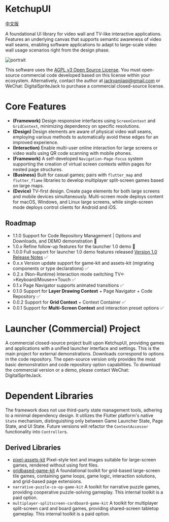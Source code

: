 # KetchupUI

[中文版](/README.zh-cn.md)

A foundational UI library for video wall and TV-like interactive applications. Features an underlying canvas that supports semantic awareness of video wall seams, enabling software applications to adapt to large-scale video wall usage scenarios right from the design phase.

![portrait](pic/demo_1.0.0_dev.1.gif)

This software uses the [AGPL v3 Open Source License](/LICENSE). You must open-source commercial code developed based on this license within your ecosystem. Alternatively, contact the author at jackyanjiaqi@gmail.com or WeChat: DigitalSpriteJack to purchase a commercial closed-source license.

# Core Features

-   **(Framework)** Design responsive interfaces using `ScreenContext` and `GridContext`, minimizing dependency on specific resolutions.
-   **(Design)** Design elements are aware of physical video wall seams, employing various methods to automatically avoid these edges for an improved experience.
-   **(Interaction)** Enable multi-user online interaction for large screens or video walls using QR code scanning with mobile phones.
-   **(Framework)** A self-developed `Navigation-Page-Focus` system supporting the creation of virtual screen contexts within pages for nested page structures.
-   **(Business)** Built for casual games; pairs with `flutter_map` and `flutter_flame` libraries to develop multiplayer split-screen games based on large maps.
-   **(Device)** TV-first design. Create page elements for both large screens and mobile devices simultaneously. Multi-screen mode deploys content for macOS, Windows, and Linux large screens, while single-screen mode deploys control clients for Android and iOS.

## Roadmap

-   1.1.0 Support for Code Repository Management | Options and Downloads, and DEMO demonstration 📅
-   1.0.x Refine follow-up features for the launcher 1.0 demo 📅
-   1.0.0 Full support for launcher 1.0 demo features released [Version 1.0 Release Notes](/CHANGELOG.md) ✅
-   0.x.x Version update support for game-kit and assets-kit (migrating components or type declarations) ✅
-   0.2.x (Non-Runtime) Interaction mode switching TV<->Keyboard/Mouse<->Touch ✅
-   0.1.x Page Navigator supports animated transitions ✅
-   0.1.0 Support for **Layer Drawing Context** + Page Navigator + Code Repository ✅
-   0.0.2 Support for **Grid Context** + Context Container ✅
-   0.0.1 Support for **Multi-Screen Context** and interaction preset options ✅

# Launcher (Commercial) Project

A commercial closed-source project built upon KetchupUI, providing games and applications with a unified launcher interface and settings. This is the main project for external demonstrations. Downloads correspond to options in the code repository. The open-source version only provides the most basic demonstration and code repository option capabilities. To download the commercial version or a demo, please contact WeChat: DigitalSpriteJack.

# Dependent Libraries

The framework does not use third-party state management tools, adhering to a minimal dependency design. It utilizes the Flutter platform's native `State` mechanism, distinguishing only between Game Launcher State, Page State, and UI State. Future versions will refactor the `ContextAccessor` functionality into `Controller`s.

## Derived Libraries

-   [pixel-assets-kit](https://github.com/jackyanjiaqi/pixel-assets-kit) Pixel-style text and images suitable for large-screen games, rendered without using font files.
-   [gridbased-game-kit](https://github.com/jackyanjiaqi/simple-gridbased-game-kit) A foundational toolkit for grid-based large-screen tile games, containing game loops, game logic, interaction solutions, and grid-based page extensions.
-   `narrative-puzzle-co-op-game-kit` A toolkit for narrative puzzle games, providing cooperative puzzle-solving gameplay. This internal toolkit is a paid option.
-   `multiplayer-splitscreen-cardboard-game-kit` A toolkit for multiplayer split-screen card and board games, providing shared-screen tabletop gameplay. This internal toolkit is a paid option.